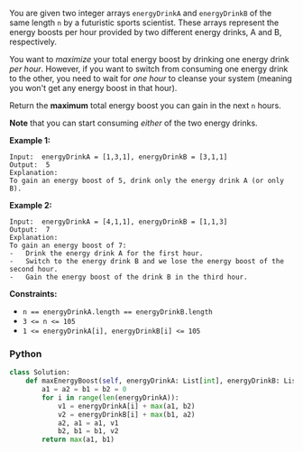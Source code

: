 You are given two integer arrays  `energyDrinkA`  and  `energyDrinkB`  of the same length  `n`  by a futuristic sports
scientist. These arrays represent the energy boosts per hour provided by two different energy drinks, A and B,
respectively.

You want to  _maximize_  your total energy boost by drinking one energy drink  _per hour_. However, if you want to
switch from consuming one energy drink to the other, you need to wait for  _one hour_  to cleanse your system (meaning
you won't get any energy boost in that hour).

Return the  **maximum**  total energy boost you can gain in the next  `n`  hours.

**Note**  that you can start consuming  _either_  of the two energy drinks.

**Example 1:**

```
Input:  energyDrinkA = [1,3,1], energyDrinkB = [3,1,1]
Output:  5
Explanation:
To gain an energy boost of 5, drink only the energy drink A (or only B).
```

**Example 2:**

```
Input:  energyDrinkA = [4,1,1], energyDrinkB = [1,1,3]
Output:  7
Explanation:
To gain an energy boost of 7:
-   Drink the energy drink A for the first hour.
-   Switch to the energy drink B and we lose the energy boost of the second hour.
-   Gain the energy boost of the drink B in the third hour.
```

**Constraints:**

- `n == energyDrinkA.length == energyDrinkB.length`
- `3 <= n <= 105`
- `1 <= energyDrinkA[i], energyDrinkB[i] <= 105`

### Python

```python
class Solution:
    def maxEnergyBoost(self, energyDrinkA: List[int], energyDrinkB: List[int]) -> int:
        a1 = a2 = b1 = b2 = 0
        for i in range(len(energyDrinkA)):
            v1 = energyDrinkA[i] + max(a1, b2)
            v2 = energyDrinkB[i] + max(b1, a2)
            a2, a1 = a1, v1
            b2, b1 = b1, v2
        return max(a1, b1)
```